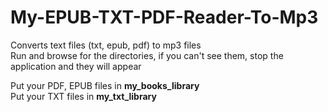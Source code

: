 # My-EPUB-TXT-PDF-Reader-To-Mp3
Converts text files (txt, epub, pdf) to mp3 files<br>
Run and browse for the directories, if you can't see them, 
stop the application and they will appear

Put your PDF, EPUB files in <strong>my_books_library</strong><br>
Put your TXT files in <strong>my_txt_library</strong>

